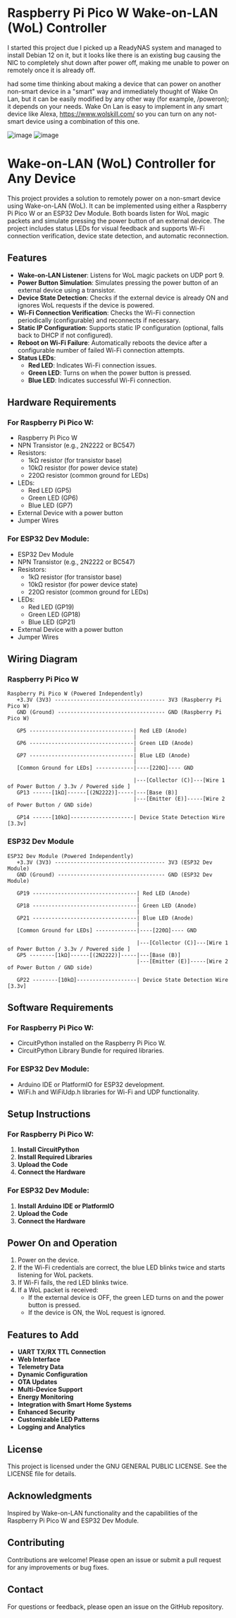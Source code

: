 # Raspberry Pi Pico W Wake-on-LAN (WoL) Controller

I started this project due I picked up a ReadyNAS system and managed to install Debian 12 on it, but it looks like there is an existing bug causing the NIC to completely shut down after power off, making me unable to power on remotely once it is already off.

had some time thinking about making a device that can power on another non-smart device in a "smart" way and immediately thought of Wake On Lan, but it can be easily modified by any other way (for example, <ip>/poweron); it depends on your needs. Wake On Lan is easy to implement in any smart device like Alexa, https://www.wolskill.com/ so you can turn on any not-smart device using a combination of this one.

![image](https://github.com/user-attachments/assets/a11c19eb-2fe2-43be-bb2b-4bba3a75905b)
![image](https://github.com/user-attachments/assets/79c3de8e-bb15-4e1f-923c-83ee1974432c)

# Wake-on-LAN (WoL) Controller for Any Device

This project provides a solution to remotely power on a non-smart device using Wake-on-LAN (WoL). It can be implemented using either a Raspberry Pi Pico W or an ESP32 Dev Module. Both boards listen for WoL magic packets and simulate pressing the power button of an external device. The project includes status LEDs for visual feedback and supports Wi-Fi connection verification, device state detection, and automatic reconnection.

## Features

- **Wake-on-LAN Listener**: Listens for WoL magic packets on UDP port 9.
- **Power Button Simulation**: Simulates pressing the power button of an external device using a transistor.
- **Device State Detection**: Checks if the external device is already ON and ignores WoL requests if the device is powered.
- **Wi-Fi Connection Verification**: Checks the Wi-Fi connection periodically (configurable) and reconnects if necessary.
- **Static IP Configuration**: Supports static IP configuration (optional, falls back to DHCP if not configured).
- **Reboot on Wi-Fi Failure**: Automatically reboots the device after a configurable number of failed Wi-Fi connection attempts.
- **Status LEDs**:
  - **Red LED**: Indicates Wi-Fi connection issues.
  - **Green LED**: Turns on when the power button is pressed.
  - **Blue LED**: Indicates successful Wi-Fi connection.

## Hardware Requirements

### For Raspberry Pi Pico W:
- Raspberry Pi Pico W
- NPN Transistor (e.g., 2N2222 or BC547)
- Resistors:
  - 1kΩ resistor (for transistor base)
  - 10kΩ resistor (for power device state)
  - 220Ω resistor (common ground for LEDs)
- LEDs:
  - Red LED (GP5)
  - Green LED (GP6)
  - Blue LED (GP7)
- External Device with a power button
- Jumper Wires

### For ESP32 Dev Module:
- ESP32 Dev Module
- NPN Transistor (e.g., 2N2222 or BC547)
- Resistors:
  - 1kΩ resistor (for transistor base)
  - 10kΩ resistor (for power device state)
  - 220Ω resistor (common ground for LEDs)
- LEDs:
  - Red LED (GP19)
  - Green LED (GP18)
  - Blue LED (GP21)
- External Device with a power button
- Jumper Wires

## Wiring Diagram

### Raspberry Pi Pico W
```
Raspberry Pi Pico W (Powered Independently)
   +3.3V (3V3) ----------------------------------- 3V3 (Raspberry Pi Pico W)
   GND (Ground) ---------------------------------- GND (Raspberry Pi Pico W)

   GP5 ---------------------------------| Red LED (Anode)
                                        |
   GP6 ---------------------------------| Green LED (Anode)
                                        |
   GP7 ---------------------------------| Blue LED (Anode)
                                        |
   [Common Ground for LEDs] ------------|----[220Ω]---- GND

                                        |---[Collector (C)]---[Wire 1 of Power Button / 3.3v / Powered side ]
   GP13 ------[1kΩ]------[(2N2222)]-----|---[Base (B)]
                                        |---[Emitter (E)]-----[Wire 2 of Power Button / GND side)

   GP14 ------[10kΩ]--------------------| Device State Detection Wire [3.3v]
```

### ESP32 Dev Module
```
ESP32 Dev Module (Powered Independently)
   +3.3V (3V3) ----------------------------------- 3V3 (ESP32 Dev Module)
   GND (Ground) ---------------------------------- GND (ESP32 Dev Module)

   GP19 ---------------------------------| Red LED (Anode)
                                         |
   GP18 ---------------------------------| Green LED (Anode)
                                         |
   GP21 ---------------------------------| Blue LED (Anode)
                                         |
   [Common Ground for LEDs] -------------|----[220Ω]---- GND

                                         |---[Collector (C)]---[Wire 1 of Power Button / 3.3v / Powered side ]
   GP5 --------[1kΩ]------[(2N2222)]-----|---[Base (B)]
                                         |---[Emitter (E)]-----[Wire 2 of Power Button / GND side)

   GP22 --------[10kΩ]-------------------| Device State Detection Wire [3.3v]
```

## Software Requirements

### For Raspberry Pi Pico W:
- CircuitPython installed on the Raspberry Pi Pico W.
- CircuitPython Library Bundle for required libraries.

### For ESP32 Dev Module:
- Arduino IDE or PlatformIO for ESP32 development.
- WiFi.h and WiFiUdp.h libraries for Wi-Fi and UDP functionality.

## Setup Instructions

### For Raspberry Pi Pico W:
1. **Install CircuitPython**
2. **Install Required Libraries**
3. **Upload the Code**
4. **Connect the Hardware**

### For ESP32 Dev Module:
1. **Install Arduino IDE or PlatformIO**
2. **Upload the Code**
3. **Connect the Hardware**

## Power On and Operation
1. Power on the device.
2. If the Wi-Fi credentials are correct, the blue LED blinks twice and starts listening for WoL packets.
3. If Wi-Fi fails, the red LED blinks twice.
4. If a WoL packet is received:
   - If the external device is OFF, the green LED turns on and the power button is pressed.
   - If the device is ON, the WoL request is ignored.

## Features to Add
- **UART TX/RX TTL Connection**
- **Web Interface**
- **Telemetry Data**
- **Dynamic Configuration**
- **OTA Updates**
- **Multi-Device Support**
- **Energy Monitoring**
- **Integration with Smart Home Systems**
- **Enhanced Security**
- **Customizable LED Patterns**
- **Logging and Analytics**

## License
This project is licensed under the GNU GENERAL PUBLIC LICENSE. See the LICENSE file for details.

## Acknowledgments
Inspired by Wake-on-LAN functionality and the capabilities of the Raspberry Pi Pico W and ESP32 Dev Module.

## Contributing
Contributions are welcome! Please open an issue or submit a pull request for any improvements or bug fixes.

## Contact
For questions or feedback, please open an issue on the GitHub repository.
